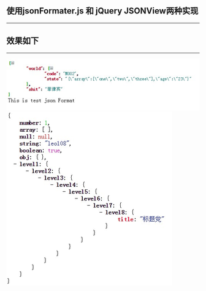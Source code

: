 ## 使用jsonFormater.js 和 jQuery JSONView两种实现
* * *
效果如下
--
* * *
![Json效果](/images/json_view.jpg "Json效果图")<br>
![Json效果](/images/jquery_json.jpg "Json效果图")